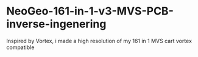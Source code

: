 # NeoGeo-161-in-1-v3-MVS-PCB-inverse-ingenering
Inspired by Vortex, i made a high resolution of my 161 in 1 MVS cart vortex compatible 

